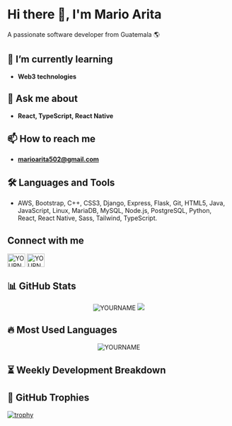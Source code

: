 # Hi there 👋, I'm Mario Arita

A passionate software developer from Guatemala 🌎

## 🌱 I’m currently learning

- **Web3 technologies**

## 💬 Ask me about

- **React, TypeScript, React Native**

## 📫 How to reach me

- **marioarita502@gmail.com**

## 🛠️ Languages and Tools

- AWS, Bootstrap, C++, CSS3, Django, Express, Flask, Git, HTML5, Java, JavaScript, Linux, MariaDB, MySQL, Node.js, PostgreSQL, Python, React, React Native, Sass, Tailwind, TypeScript.

## Connect with me

<a href="https://linkedin.com/in/YOURNAME" target="blank"><img align="center" src="https://raw.githubusercontent.com/rahuldkjain/github-profile-readme-generator/master/src/images/icons/Social/linked-in-alt.svg" alt="YOURNAME" height="30" width="40" /></a>
<a href="https://twitter.com/YOURNAME" target="blank"><img align="center" src="https://raw.githubusercontent.com/rahuldkjain/github-profile-readme-generator/master/src/images/icons/Social/twitter.svg" alt="YOURNAME" height="30" width="40" /></a>

## 📊 GitHub Stats

<p align="center"> 
  <img src="https://github-readme-stats.vercel.app/api?username=YOURNAME&show_icons=true&theme=gotham" alt="YOURNAME" />
  <img src="https://github-readme-streak-stats.herokuapp.com/?user=YOURNAME&theme=dark&hide_border=true&background=0D1117&streakColor=5A58CA"/>
</p>

## 🔥 Most Used Languages

<p align="center">
  <img src="https://github-readme-stats.vercel.app/api/top-langs/?username=YOURNAME&hide_border=true&layout=compact" alt="YOURNAME" />
</p>

## ⏳ Weekly Development Breakdown

<!--START_SECTION:waka-->
<!--END_SECTION:waka-->

## 🏅 GitHub Trophies

[![trophy](https://github-profile-trophy.vercel.app/?username=YOURNAME&theme=nord&column=7&v=2)](https://github.com/YOURNAME/github-profile-trophy)

